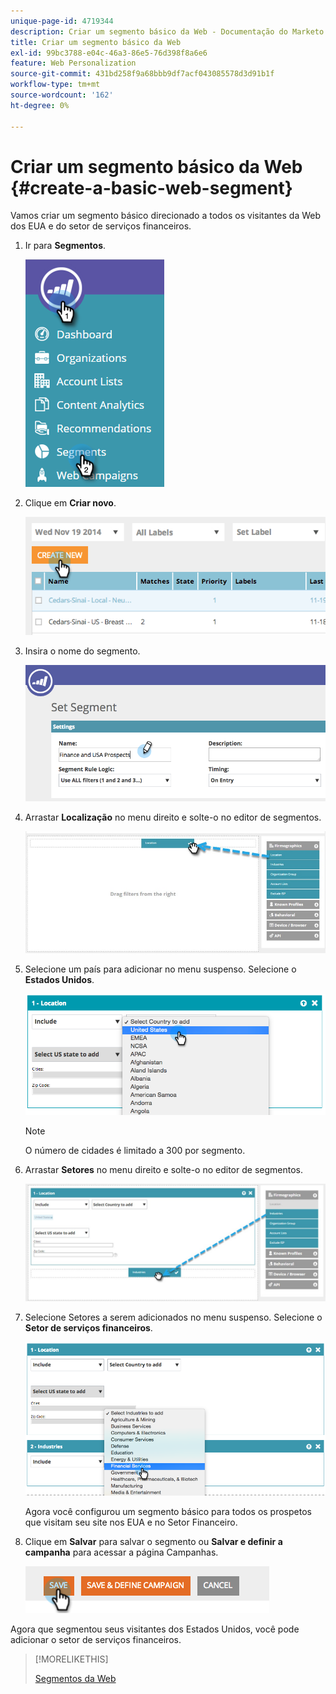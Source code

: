 ```yaml
---
unique-page-id: 4719344
description: Criar um segmento básico da Web - Documentação do Marketo - Documentação do produto
title: Criar um segmento básico da Web
exl-id: 99bc3788-e04c-46a3-86e5-76d398f8a6e6
feature: Web Personalization
source-git-commit: 431bd258f9a68bbb9df7acf043085578d3d91b1f
workflow-type: tm+mt
source-wordcount: '162'
ht-degree: 0%

---
```


# Criar um segmento básico da Web {#create-a-basic-web-segment}

Vamos criar um segmento básico direcionado a todos os visitantes da Web dos EUA e do setor de serviços financeiros.

1. Ir para **Segmentos**.

   ![](assets/image2016-8-18-15-3a37-3a32.png)

1. Clique em **Criar novo**.

   ![](assets/image2014-11-19-19-3a33-3a47.png)

1. Insira o nome do segmento.

   ![](assets/segment-name.png)

1. Arrastar **Localização** no menu direito e solte-o no editor de segmentos.

   ![](assets/location-drag-hand.jpg)

1. Selecione um país para adicionar no menu suspenso. Selecione o **Estados Unidos**.

   ![](assets/image2015-5-28-15-3a29-3a15.png)

   >[!NOTE]
   >
   >O número de cidades é limitado a 300 por segmento.

1. Arrastar **Setores** no menu direito e solte-o no editor de segmentos.

   ![](assets/industries-hand.jpg)

1. Selecione Setores a serem adicionados no menu suspenso. Selecione o **Setor de serviços financeiros**.

   ![](assets/segment-industries.png)

   Agora você configurou um segmento básico para todos os prospetos que visitam seu site nos EUA e no Setor Financeiro.

1. Clique em **Salvar** para salvar o segmento ou **Salvar e definir a campanha** para acessar a página Campanhas.

   ![](assets/image2014-11-19-19-3a48-3a20.png)

Agora que segmentou seus visitantes dos Estados Unidos, você pode adicionar o setor de serviços financeiros.

>[!MORELIKETHIS]
>
>[Segmentos da Web](/help/marketo/product-docs/web-personalization/using-web-segments/web-segments.md)
